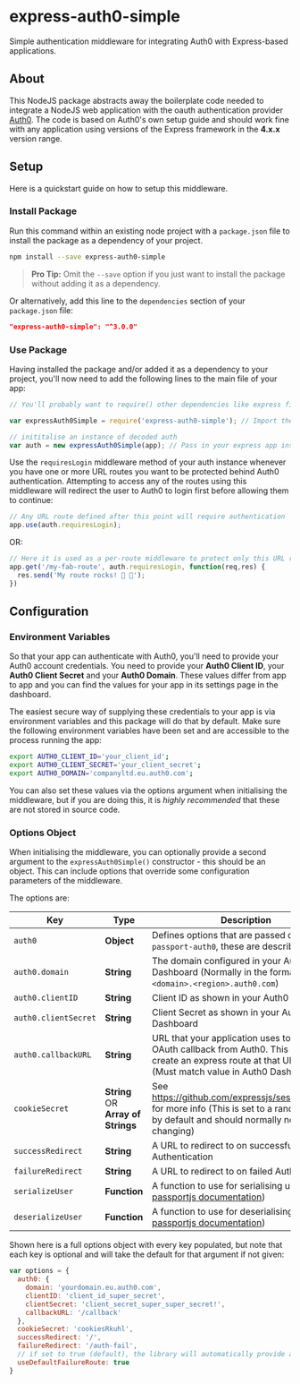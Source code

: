 # express-auth0-simple
Simple authentication middleware for integrating Auth0 with Express-based applications.

## About
This NodeJS package abstracts away the boilerplate code needed to integrate a NodeJS web application with the oauth authentication provider [Auth0](https://auth0.com/).
The code is based on Auth0's own setup guide and should work fine with any application using versions of the Express framework in the **4.x.x** version range.

## Setup
Here is a quickstart guide on how to setup this middleware.

### Install Package

Run this command within an existing node project with a `package.json` file to install the package as a dependency of your project.

```sh
npm install --save express-auth0-simple
```

> **Pro Tip:** Omit the `--save` option if you just want to install the package without adding it as a dependency.

Or alternatively, add this line to the `dependencies` section of your `package.json` file:

```json
"express-auth0-simple": "^3.0.0"
```

### Use Package

Having installed the package and/or added it as a dependency to your project, you'll now need to add the following lines to the main file of your app:

```js
// You'll probably want to require() other dependencies like express first, above this line...

var expressAuth0Simple = require('express-auth0-simple'); // Import the middleware library

// inititalise an instance of decoded auth
var auth = new expressAuth0Simple(app); // Pass in your express app instance here
```

Use the `requiresLogin` middleware method of your auth instance whenever you have one or more URL routes you want to be protected behind Auth0 authentication. Attempting to access any of the routes using this middleware will redirect the user to Auth0 to login first before allowing them to continue:

```js
// Any URL route defined after this point will require authentication
app.use(auth.requiresLogin);
```

OR:

```js
// Here it is used as a per-route middleware to protect only this URL route
app.get('/my-fab-route', auth.requiresLogin, function(req,res) {
  res.send('My route rocks! 🐸 💜');
})
```

## Configuration

### Environment Variables

So that your app can authenticate with Auth0, you'll need to provide your Auth0 account credentials. You need to provide your **Auth0 Client ID**, your **Auth0 Client Secret** and your **Auth0 Domain**. These values differ from app to app and you can find the values for your app in its settings page in the dashboard.

The easiest secure way of supplying these credentials to your app is via environment variables and this package will do that by default. Make sure the following environment variables have been set and are accessible to the process running the app:

```sh
export AUTH0_CLIENT_ID='your_client_id';
export AUTH0_CLIENT_SECRET='your_client_secret';
export AUTH0_DOMAIN='companyltd.eu.auth0.com';
```

You can also set these values via the options argument when initialising the middleware, but if you are doing this, it is _highly recommended_ that these are not stored in source code.

### Options Object

When initialising the middleware, you can optionally provide a second argument to the `expressAuth0Simple()` constructor - this should be an object. This can include options that override some configuration parameters of the middleware.

The options are:

| Key                  | Type                               | Description                                                                                                                                                                  |
| -------------------- | ---------------------------------- | ---------------------------------------------------------------------------------------------------------------------------------------------------------------------------- |
| `auth0`              | **Object**                         | Defines options that are passed directly into `passport-auth0`, these are described below                                                                                    |
| `auth0.domain`       | **String**                         | The domain configured in your Auth0 Dashboard (Normally in the format `<domain>.<region>.auth0.com`)                                                                         |
| `auth0.clientID`     | **String**                         | Client ID as shown in your Auth0 Dashboard                                                                                                                                   |
| `auth0.clientSecret` | **String**                         | Client Secret as shown in your Auth0 Dashboard                                                                                                                               |
| `auth0.callbackURL`  | **String**                         | URL that your application uses to receive the OAuth callback from Auth0. This library will create an express route at that URL for you (Must match value in Auth0 Dashboard) |
| `cookieSecret`       | **String** OR **Array of Strings** | See https://github.com/expressjs/session#secret for more info (This is set to a random UUID by default and should normally not need changing)                                |
| `successRedirect`    | **String**                         | A URL to redirect to on successful Authentication                                                                                                                            |
| `failureRedirect`    | **String**                         | A URL to redirect to on failed Authentication                                                                                                                                |
| `serializeUser`      | **Function**                       | A function to use for serialising users (see [passportjs documentation](http://passportjs.org/docs/configure))                                                               |
| `deserializeUser`    | **Function**                       | A function to use for deserialising users (see [passportjs documentation](http://passportjs.org/docs/configure))                                                             |

Shown here is a full options object with every key populated, but note that each key is optional and will take the default for that argument if not given:

```js
var options = {
  auth0: {
    domain: 'yourdomain.eu.auth0.com',
    clientID: 'client_id_super_secret',
    clientSecret: 'client_secret_super_super_secret!',
    callbackURL: '/callback'
  },
  cookieSecret: 'cookiesRkuhl',
  successRedirect: '/',
  failureRedirect: '/auth-fail',
  // if set to true (default), the library will automatically provide a failure route
  useDefaultFailureRoute: true
}
```
